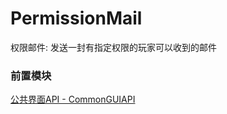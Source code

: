 # PermissionMail  
权限邮件: 发送一封有指定权限的玩家可以收到的邮件  
  
### 前置模块
[公共界面API - CommonGUIAPI](./CommonGUIAPI)  